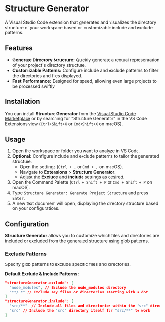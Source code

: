 # **Structure Generator**

A Visual Studio Code extension that generates and visualizes the directory structure of your workspace based on customizable include and exclude patterns.

## Features

- **Generate Directory Structure:** Quickly generate a textual representation of your project's directory structure.
- **Customizable Patterns:** Configure include and exclude patterns to filter the directories and files displayed.
- **Fast Performance:** Designed for speed, allowing even large projects to be processed swiftly.

## Installation

You can install **Structure Generator** from the [Visual Studio Code Marketplace](https://marketplace.visualstudio.com/items?itemName=OmarAfet.structure-generator) or by searching for "Structure Generator" in the VS Code Extensions view (`Ctrl+Shift+X` or `Cmd+Shift+X` on macOS).

## Usage

1. Open the workspace or folder you want to analyze in VS Code.
2. **Optional:** Configure include and exclude patterns to tailor the generated structure.
   - Open the settings (`Ctrl + ,` or `Cmd + ,` on macOS).
   - Navigate to **Extensions** > **Structure Generator**.
   - Adjust the **Exclude** and **Include** settings as desired.
3. Open the Command Palette (`Ctrl + Shift + P` or `Cmd + Shift + P` on macOS).
4. Type `Structure Generator: Generate Project Structure` and press `Enter`.
5. A new text document will open, displaying the directory structure based on your configurations.

## Configuration

**Structure Generator** allows you to customize which files and directories are included or excluded from the generated structure using glob patterns.

### Exclude Patterns

Specify glob patterns to exclude specific files and directories.

**Default Exclude & Include Patterns:**

```json
"structureGenerator.exclude": [
  "node_modules", // Exclude the node_modules directory
  "**/.*" // Exclude any files or directories starting with a dot
]
"structureGenerator.include": [
  "src/**", // Include all files and directories within the "src" directory
  "src" // Include the "src" directory itself for "src/**" to work
]
```
